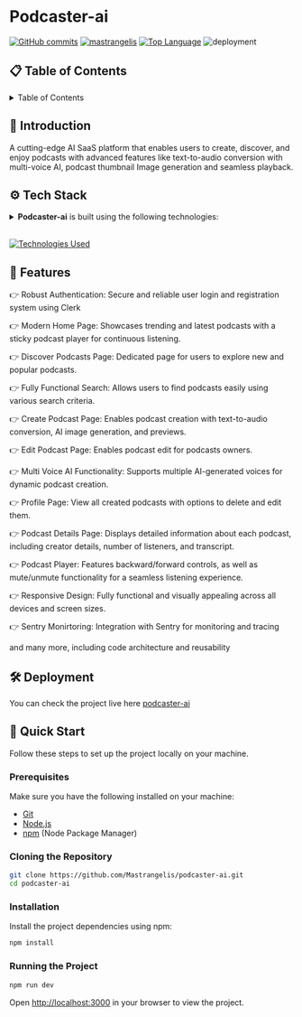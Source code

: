 # Podcaster-ai

[![GitHub commits](https://img.shields.io/github/commit-activity/t/mastrangelis/podcaster-ai?style=social&logo=github)](https://github.com/mastrangelis/podcaster-ai/commits)
[![mastrangelis](https://custom-icon-badges.demolab.com/badge/made%20by%20-mastrangelis-556bf2?logo=github&logoColor=white&labelColor=101827)](https://github.com/mastrangelis)
[![Top Language](https://img.shields.io/github/languages/top/mastrangelis/podcaster-ai?logo=github&logoColor=%23007ACC&label=TypeScript)](https://www.typescriptlang.org/)
![deployment](https://img.shields.io/github/deployments/mastrangelis/podcaster-ai/Production?logo=vercel&label=Website)

## 📋 Table of Contents

<details><summary>Table of Contents</summary>

- 🤖 [Introduction](#-introduction)
- ⚙️ [Tech Stack](#️-tech-stack)
- 🔋 [Features](#-features)
- 🔨 [Deployment](#️-deployment)
- 🤸 [Quick Start](#-quick-start)

</details>

## 🤖 Introduction

A cutting-edge AI SaaS platform that enables users to create, discover, and enjoy podcasts with advanced features like text-to-audio conversion with multi-voice AI, podcast thumbnail Image generation and seamless playback.

## ⚙️ Tech Stack

<details><summary><b>Podcaster-ai</b> is built using the following technologies:</summary>

- [TypeScript](https://www.typescriptlang.org/): TypeScript is a typed superset of JavaScript that compiles to plain JavaScript.
- [Next.js](https://nextjs.org/): Next.js is a React framework for building server-side rendered and statically generated web applications.
- [Convex](https://www.convex.dev/) Convex is a platform designed to simplify the development of real-time, scalable web applications. It offers a suite of tools and services that allow developers to build and deploy complex app features quickly and efficiently. Key features include real-time data synchronization, serverless functions, and built-in authentication and security measures
- [Sentry](https://sentry.io) Sentry is an open-source error tracking and performance monitoring tool that helps developers identify, diagnose, and fix issues in their applications in real-time.
- [Tailwind CSS](https://tailwindcss.com/): Tailwind CSS is a utility-first CSS framework for rapidly building custom user interfaces.
- [ESLint](https://eslint.org/): ESLint is a static code analysis tool for identifying problematic patterns found in JavaScript code.
- [Prettier](https://prettier.io/): Prettier is an opinionated code formatter.
- [Shadcn-UI](https://ui.shadcn.com/): Shadcn UI is a React UI library that helps developers rapidly build modern web applications.
- [Zod](https://zod.dev/): Zod is a TypeScript-first schema declaration and validation library.
- [Vercel](https://vercel.com/): Vercel is a cloud platform for frontend developers, providing the frameworks, workflows, and infrastructure to build a faster, more personalized Web.
- [OpenAI](https://openai.com/): OpenAI is known for the GPT family of large language models, the DALL-E series of text-to-image models, and a text-to-video model named Sora.

</details><br/>

[![Technologies Used](https://skillicons.dev/icons?i=ts,nextjs,tailwind,sentry,vercel)](https://skillicons.dev)

## 🔋 Features

👉 Robust Authentication: Secure and reliable user login and registration system using Clerk

👉 Modern Home Page: Showcases trending and latest podcasts with a sticky podcast player for continuous listening.

👉 Discover Podcasts Page: Dedicated page for users to explore new and popular podcasts.

👉 Fully Functional Search: Allows users to find podcasts easily using various search criteria.

👉 Create Podcast Page: Enables podcast creation with text-to-audio conversion, AI image generation, and previews.

👉 Edit Podcast Page: Enables podcast edit for podcasts owners.

👉 Multi Voice AI Functionality: Supports multiple AI-generated voices for dynamic podcast creation.

👉 Profile Page: View all created podcasts with options to delete and edit them.

👉 Podcast Details Page: Displays detailed information about each podcast, including creator details, number of listeners, and transcript.

👉 Podcast Player: Features backward/forward controls, as well as mute/unmute functionality for a seamless listening experience.

👉 Responsive Design: Fully functional and visually appealing across all devices and screen sizes.

👉 Sentry Monirtoring: Integration with Sentry for monitoring and tracing

and many more, including code architecture and reusability

## 🛠️ Deployment

You can check the project live here [podcaster-ai](https://podcaster-ai-tawny.vercel.app/)

## 🤸 Quick Start

Follow these steps to set up the project locally on your machine.

### Prerequisites

Make sure you have the following installed on your machine:

- [Git](https://git-scm.com/)
- [Node.js](https://nodejs.org/en)
- [npm](https://www.npmjs.com/) (Node Package Manager)

### Cloning the Repository

```bash
git clone https://github.com/Mastrangelis/podcaster-ai.git
cd podcaster-ai
```

### Installation

Install the project dependencies using npm:

```bash
npm install
```

### Running the Project

```bash
npm run dev
```

Open [http://localhost:3000](http://localhost:3000) in your browser to view the project.
